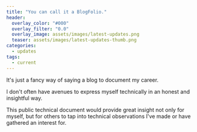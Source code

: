 ```yaml
---
title: "You can call it a BlogFolio."
header:
  overlay_color: "#000"
  overlay_filter: "0.0"
  overlay_image: assets/images/latest-updates.png
  teaser: assets/images/latest-updates-thumb.png
categories:
  - updates
tags:
  - current
---
```


It's just a fancy way of saying a blog to document my career.

I don't often have avenues to express myself technically in an honest and insightful way. 

This public technical document would provide great insight not only for myself, but for others to tap into technical observations I've made or have gathered an interest for. 
